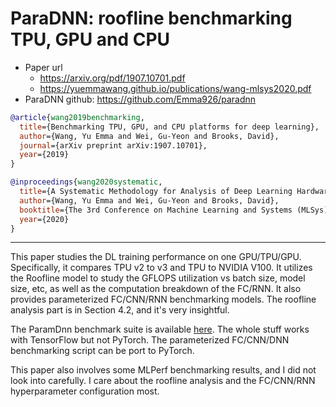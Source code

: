 # ParaDNN: roofline benchmarking TPU, GPU and CPU

- Paper url
  - https://arxiv.org/pdf/1907.10701.pdf
  - https://yuemmawang.github.io/publications/wang-mlsys2020.pdf
- ParaDNN github: https://github.com/Emma926/paradnn

```bibtex
@article{wang2019benchmarking,
  title={Benchmarking TPU, GPU, and CPU platforms for deep learning},
  author={Wang, Yu Emma and Wei, Gu-Yeon and Brooks, David},
  journal={arXiv preprint arXiv:1907.10701},
  year={2019}
}

@inproceedings{wang2020systematic,
  title={A Systematic Methodology for Analysis of Deep Learning Hardware and Software Platforms},
  author={Wang, Yu Emma and Wei, Gu-Yeon and Brooks, David},
  booktitle={The 3rd Conference on Machine Learning and Systems (MLSys)},
  year={2020}
}
```
---

This paper studies the DL training performance on one GPU/TPU/GPU.
 Specifically, it compares TPU v2 to v3 and TPU to NVIDIA V100.
 It utilizes the Roofline model to study the GFLOPS utilization vs
 batch size, model size, etc, as well as the computation breakdown of the FC/RNN.
 It also provides parameterized FC/CNN/RNN benchmarking models.
 The roofline analysis part is in Section 4.2, and it's very insightful.

The ParamDnn benchmark suite is available [here](https://github.com/Emma926/paradnn).
 The whole stuff works with TensorFlow but not PyTorch.
 The parameterized FC/CNN/DNN benchmarking script can be port to PyTorch.

This paper also involves some MLPerf benchmarking results, and I did not
 look into carefully. I care about the roofline analysis and the
 FC/CNN/RNN hyperparameter configuration most.
